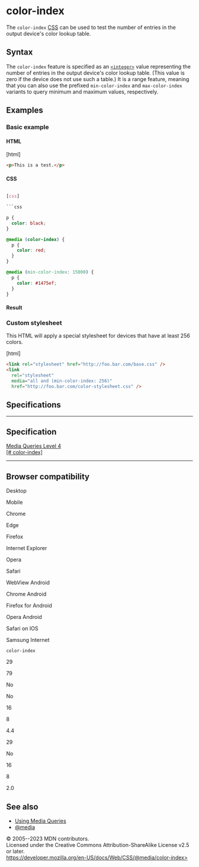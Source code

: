 color-index
===========

The `color-index`
[CSS](https://developer.mozilla.org/en-US/docs/Web/CSS) [](@media.md#media_features) can be used to test the number of
entries in the output device\'s color lookup table.

Syntax
------

The `color-index` feature is specified as an [`<integer>`](integer.md)
value representing the number of entries in the output device\'s color
lookup table. (This value is zero if the device does not use such a
table.) It is a range feature, meaning that you can also use the
prefixed `min-color-index` and `max-color-index` variants to query
minimum and maximum values, respectively.

Examples
--------

### Basic example

#### HTML

[html]

```html
<p>This is a test.</p>
```

#### CSS

```css

[css]

```css

p {
  color: black;
}

@media (color-index) {
  p {
    color: red;
  }
}

@media (min-color-index: 15000) {
  p {
    color: #1475ef;
  }
}

```

#### Result

### Custom stylesheet

This HTML will apply a special stylesheet for devices that have at least
256 colors.

[html]

```html
<link rel="stylesheet" href="http://foo.bar.com/base.css" />
<link
  rel="stylesheet"
  media="all and (min-color-index: 256)"
  href="http://foo.bar.com/color-stylesheet.css" />
```

Specifications
--------------

  ---------------------------------------------------------------------------

Specification
  ---------------------------------------------------------------------------

  [Media Queries Level 4\
  [\#
  color-index]](https://drafts.csswg.org/mediaqueries/#color-index)

  ---------------------------------------------------------------------------

Browser compatibility
---------------------

Desktop

Mobile

Chrome

Edge

Firefox

Internet Explorer

Opera

Safari

WebView Android

Chrome Android

Firefox for Android

Opera Android

Safari on IOS

Samsung Internet

`color-index`

29

79

No

No

16

8

4.4

29

No

16

8

2.0

See also
--------

- [Using Media Queries](using_media_queries.md)
- [\@media](@media.md)

© 2005--2023 MDN contributors.\
Licensed under the Creative Commons Attribution-ShareAlike License v2.5
or later.\
https://developer.mozilla.org/en-US/docs/Web/CSS/@media/color-index>
